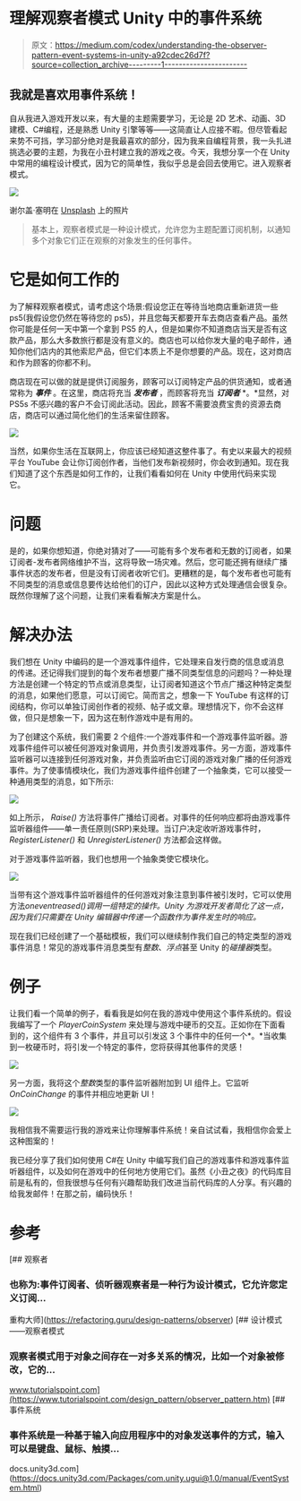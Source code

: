 # 理解观察者模式 Unity 中的事件系统

> 原文：<https://medium.com/codex/understanding-the-observer-pattern-event-systems-in-unity-a92cdec26d7f?source=collection_archive---------1----------------------->

## 我就是喜欢用事件系统！

自从我进入游戏开发以来，有大量的主题需要学习，无论是 2D 艺术、动画、3D 建模、C#编程，还是熟悉 Unity 引擎等等——这简直让人应接不暇。但尽管看起来势不可挡，学习部分绝对是我最喜欢的部分，因为我来自编程背景，我一头扎进挑选必要的主题，为我在小丑村建立我的游戏之夜。今天，我想分享一个在 Unity 中常用的编程设计模式，因为它的简单性，我似乎总是会回去使用它。进入观察者模式。

![](img/773c54b1b8953d59a759ca23b5f6d67a.png)

谢尔盖·塞明在 [Unsplash](https://unsplash.com/s/photos/observer?utm_source=unsplash&utm_medium=referral&utm_content=creditCopyText) 上的照片

> 基本上，观察者模式是一种设计模式，允许您为主题配置订阅机制，以通知多个对象它们正在观察的对象发生的任何事件。

# 它是如何工作的

为了解释观察者模式，请考虑这个场景:假设您正在等待当地商店重新进货一些 ps5(我假设您仍然在等待您的 ps5)，并且您每天都要开车去商店查看产品。虽然你可能是任何一天中第一个拿到 PS5 的人，但是如果你不知道商店当天是否有这款产品，那么大多数旅行都是没有意义的。商店也可以给你发大量的电子邮件，通知你他们店内的其他索尼产品，但它们本质上不是你想要的产品。现在，这对商店和作为顾客的你都不利。

商店现在可以做的就是提供订阅服务，顾客可以订阅特定产品的供货通知，或者通常称为 ***事件*** 。在这里，商店将充当 ***发布者*** ，而顾客将充当 ***订阅者*** *。*显然，对 PS5s 不感兴趣的客户不会订阅此活动。因此，顾客不需要浪费宝贵的资源去商店，商店可以通过简化他们的生活来留住顾客。

![](img/fb724a366829ee18a1be4041c4326ffb.png)

当然，如果你生活在互联网上，你应该已经知道这整件事了。有史以来最大的视频平台 YouTube 会让你订阅创作者，当他们发布新视频时，你会收到通知。现在我们知道了这个东西是如何工作的，让我们看看如何在 Unity 中使用代码来实现它。

# 问题

是的，如果你想知道，你绝对猜对了——可能有多个发布者和无数的订阅者，如果订阅者-发布者网络维护不当，这将导致一场灾难。然后，您可能还拥有继续广播事件状态的发布者，但是没有订阅者收听它们。更糟糕的是，每个发布者也可能有不同类型的消息或信息要传达给他们的订户，因此以这种方式处理通信会很复杂。既然你理解了这个问题，让我们来看看解决方案是什么。

# 解决办法

我们想在 Unity 中编码的是一个游戏事件组件，它处理来自发行商的信息或消息的传递。还记得我们提到的每个发布者想要广播不同类型信息的问题吗？一种处理方法是创建一个特定的节点或消息类型，让订阅者知道这个节点广播这种特定类型的消息，如果他们愿意，可以订阅它。简而言之，想象一下 YouTube 有这样的订阅结构，你可以单独订阅创作者的视频、帖子或文章。理想情况下，你不会这样做，但只是想象一下，因为这在制作游戏中是有用的。

为了创建这个系统，我们需要 2 个组件:一个游戏事件和一个游戏事件监听器。游戏事件组件可以被任何游戏对象调用，并负责引发游戏事件。另一方面，游戏事件监听器可以连接到任何游戏对象，并负责监听由它订阅的游戏对象广播的任何游戏事件。为了使事情模块化，我们为游戏事件组件创建了一个抽象类，它可以接受一种通用类型的消息，如下所示:

![](img/6fb1a92c65f5e1e0c4c75d6cc4560ba1.png)

如上所示， *Raise()* 方法将事件广播给订阅者。对事件的任何响应都将由游戏事件监听器组件——单一责任原则(SRP)来处理。当订户决定收听游戏事件时， *RegisterListener()* 和 *UnregisterListener()* 方法都会这样做。

对于游戏事件监听器，我们也想用一个抽象类使它模块化。

![](img/0af21416339f02085ade10ee077e9d15.png)

当带有这个游戏事件监听器组件的任何游戏对象注意到事件被引发时，它可以使用方法*oneventreased()调用一组特定的操作。Unity 为游戏开发者简化了这一点，因为我们只需要在 Unity 编辑器中传递一个函数作为事件发生时的响应。*

现在我们已经创建了一个基础模板，我们可以继续制作我们自己的特定类型的游戏事件消息！常见的游戏事件消息类型有*整数*、*浮点*甚至 Unity 的*碰撞器*类型。

# 例子

让我们看一个简单的例子，看看我是如何在我的游戏中使用这个事件系统的。假设我编写了一个 *PlayerCoinSystem* 来处理与游戏中硬币的交互。正如你在下面看到的，这个组件有 3 个事件，并且可以引发这 3 个事件中的任何一个*。*当收集到一枚硬币时，将引发一个特定的事件，您将获得其他事件的灵感！

![](img/eb0c9276c42e30555257be43938a5bb5.png)

另一方面，我将这个*整数*类型的事件监听器附加到 UI 组件上。它监听 *OnCoinChange* 的事件并相应地更新 UI！

![](img/5bb5b9ff9b70c3289d35d59323fafb47.png)

我相信我不需要运行我的游戏来让你理解事件系统！亲自试试看，我相信你会爱上这种图案的！

我已经分享了我们如何使用 C#在 Unity 中编写我们自己的游戏事件和游戏事件监听器组件，以及如何在游戏中的任何地方使用它们。虽然《小丑之夜》的代码库目前是私有的，但我很想与任何有兴趣帮助我们改进当前代码库的人分享。有兴趣的给我发邮件！在那之前，编码快乐！

# 参考

[](https://refactoring.guru/design-patterns/observer) [## 观察者

### 也称为:事件订阅者、侦听器观察者是一种行为设计模式，它允许您定义订阅…

重构大师](https://refactoring.guru/design-patterns/observer) [](https://www.tutorialspoint.com/design_pattern/observer_pattern.htm) [## 设计模式——观察者模式

### 观察者模式用于对象之间存在一对多关系的情况，比如一个对象被修改，它的…

www.tutorialspoint.com](https://www.tutorialspoint.com/design_pattern/observer_pattern.htm)  [## 事件系统

### 事件系统是一种基于输入向应用程序中的对象发送事件的方式，输入可以是键盘、鼠标、触摸…

docs.unity3d.com](https://docs.unity3d.com/Packages/com.unity.ugui@1.0/manual/EventSystem.html)